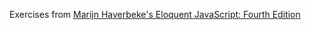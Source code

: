 Exercises from [Marijn Haverbeke's Eloquent JavaScript: Fourth Edition](https://eloquentjavascript.net/)
